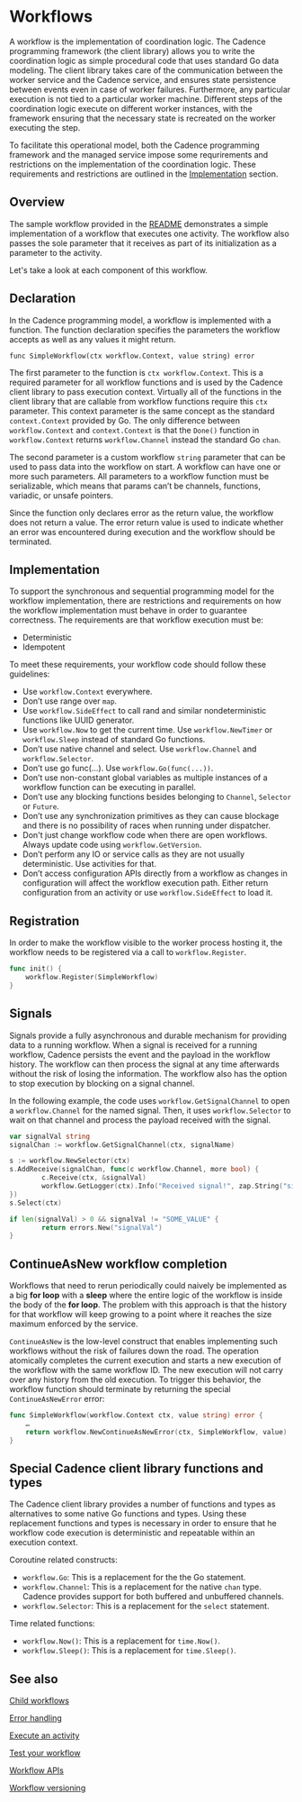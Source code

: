 # Workflows

A workflow is the implementation of coordination logic. The Cadence programming framework (the client
library) allows you to write the coordination logic as simple procedural code that uses standard Go
data modeling. The client library takes care of the communication between the worker service and the
Cadence service, and ensures state persistence between events even in case of worker failures. Furthermore,
any particular execution is not tied to a particular worker machine. Different steps of the coordination
logic execute on different worker instances, with the framework ensuring that the necessary state is
recreated on the worker executing the step.

To facilitate this operational model, both the Cadence programming framework and the managed service
impose some requrirements and restrictions on the implementation of the coordination logic. These
requirements and restrictions are outlined in the [Implementation](#implementation) section.

## Overview

The sample workflow provided in the [README](../README.md) demonstrates a simple implementation of a
workflow that executes one activity. The workflow also passes the sole parameter that it receives as
part of its initialization as a parameter to the activity.

Let's take a look at each component of this workflow.

## Declaration

In the Cadence programming model, a workflow is implemented with a function. The function declaration
specifies the parameters the workflow accepts as well as any values it might return.

`func SimpleWorkflow(ctx workflow.Context, value string) error`

The first parameter to the function is `ctx workflow.Context`. This is a required parameter for all
workflow functions and is used by the Cadence client library to pass execution context. Virtually
all of the functions in the client library that are callable from workflow functions require this `ctx`
parameter. This context parameter is the same concept as the standard `context.Context` provided by Go.
The only difference between `workflow.Context` and `context.Context` is that the `Done()` function in
`workflow.Context` returns `workflow.Channel` instead the standard Go `chan`.

The second parameter is a custom workflow `string` parameter that can be used to pass data into the
workflow on start. A workflow can have one or more such parameters. All parameters to a workflow function
must be serializable, which means that params can’t be channels, functions, variadic, or unsafe pointers.

Since the function only declares error as the return value, the workflow does not return a value. The
error return value is used to indicate whether an error was encountered during execution and the workflow
should be terminated.

## Implementation

To support the synchronous and sequential programming model for the workflow implementation, there are
restrictions and requirements on how the workflow implementation must behave in order to guarantee
correctness. The requirements are that workflow execution must be:

* Deterministic
* Idempotent

To meet these requirements, your workflow code should follow these guidelines:

* Use `workflow.Context` everywhere.
* Don’t use range over `map`.
* Use `workflow.SideEffect` to call rand and similar nondeterministic functions like UUID generator.
* Use `workflow.Now` to get the current time. Use `workflow.NewTimer` or `workflow.Sleep` instead of standard Go functions.
* Don’t use native channel and select. Use `workflow.Channel` and `workflow.Selector`.
* Don’t use go func(...). Use `workflow.Go(func(...))`.
* Don’t use non-constant global variables as multiple instances of a workflow function can be executing in parallel.
* Don’t use any blocking functions besides belonging to `Channel`, `Selector` or `Future`.
* Don’t use any synchronization primitives as they can cause blockage and there is no possibility of races when running under dispatcher.
* Don't just change workflow code when there are open workflows. Always update code using `workflow.GetVersion`.
* Don’t perform any IO or service calls as they are not usually deterministic. Use activities for that.
* Don’t access configuration APIs directly from a workflow as changes in configuration will affect the workflow execution path. Either return configuration from an activity or use `workflow.SideEffect` to load it.

## Registration

In order to make the workflow visible to the worker process hosting it, the workflow needs to be registered via a call to `workflow.Register`.

```go
func init() {
	workflow.Register(SimpleWorkflow)
}
```
## Signals

Signals provide a fully asynchronous and durable mechanism for providing data to a running workflow.
When a signal is received for a running workflow, Cadence persists the event and the payload in the
workflow history. The workflow can then process the signal at any time afterwards without the risk of
losing the information. The workflow also has the option to stop execution by blocking on a signal
channel.

In the following example, the code uses `workflow.GetSignalChannel` to open a `workflow.Channel` for
the named signal. Then, it uses `workflow.Selector` to wait on that channel and process the payload
received with the signal.

```go
var signalVal string
signalChan := workflow.GetSignalChannel(ctx, signalName)

s := workflow.NewSelector(ctx)
s.AddReceive(signalChan, func(c workflow.Channel, more bool) {
        c.Receive(ctx, &signalVal)
        workflow.GetLogger(ctx).Info("Received signal!", zap.String("signal", signalName), zap.String("value", signalVal))
})
s.Select(ctx)

if len(signalVal) > 0 && signalVal != "SOME_VALUE" {
        return errors.New("signalVal")
}
```

## ContinueAsNew workflow completion

Workflows that need to rerun periodically could naively be implemented as a big **for loop** with a
**sleep** where the entire logic of the workflow is inside the body of the **for loop**. The problem
with this approach is that the history for that workflow will keep growing to a point where it reaches
the size maximum enforced by the service.

`ContinueAsNew` is the low-level construct that enables implementing such workflows without the risk
of failures down the road. The operation atomically completes the current execution and starts a new
execution of the workflow with the same workflow ID. The new execution will not carry over any history
from the old execution. To trigger this behavior, the workflow function should terminate by returning
the special `ContinueAsNewError` error:

```go
func SimpleWorkflow(workflow.Context ctx, value string) error {
    …
    return workflow.NewContinueAsNewError(ctx, SimpleWorkflow, value)
}
```
## Special Cadence client library functions and types

The Cadence client library provides a number of functions and types as alternatives to some native Go
functions and types. Using these replacement functions and types is necessary in order to ensure that
he workflow code execution is deterministic and repeatable within an execution context.

Coroutine related constructs:
* `workflow.Go`: This is a replacement for the the Go statement.
* `workflow.Channel`: This is a replacement for the native `chan` type. Cadence provides support for
both buffered and unbuffered channels.
* `workflow.Selector`: This is a replacement for the `select` statement.

Time related functions:
* `workflow.Now()`: This is a replacement for `time.Now()`.
* `workflow.Sleep()`: This is a replacement for `time.Sleep()`.

## See also


[Child workflows](child_workflows.md)

[Error handling](workflow_error_handling.md)

[Execute an activity](execute_activity.md)

[Test your workflow](workflow_testing.md)

[Workflow APIs](workflow_api.md)

[Workflow versioning](workflow_versioning.md)
